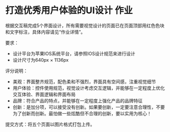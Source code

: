 # 打造优秀用户体验的UI设计 作业

根据交互稿完成5个界面设计，所有需要视觉设计的页面已在页面顶部用红色色块和文字标注，具体内容请见“作业详情”。

要求：
- 设计平台为苹果IOS系统平台，请参照IOS设计规范来进行设计
- 设计尺寸为640px × 1136px

评分说明：
- 美观：界面整齐规范，配色柔和不强烈，界面具有空间感，注重视觉细节
- 用户体验：控件使用规范，视觉设计考虑交互逻辑，并能够在一定程度上优化交互体验、界面逻辑和界面布局
- 品牌：符合产品的特点，并能够在一定程度上强化产品的品牌特征
- 创新：是加分项，可以接受没有创新。如果要创新，一定要注意合理性，不要为了创新而创新。最怕做一些炫酷但不合理的创新，要以实用为核心！

提交方式：将五个页面以图片格式打包上传。

